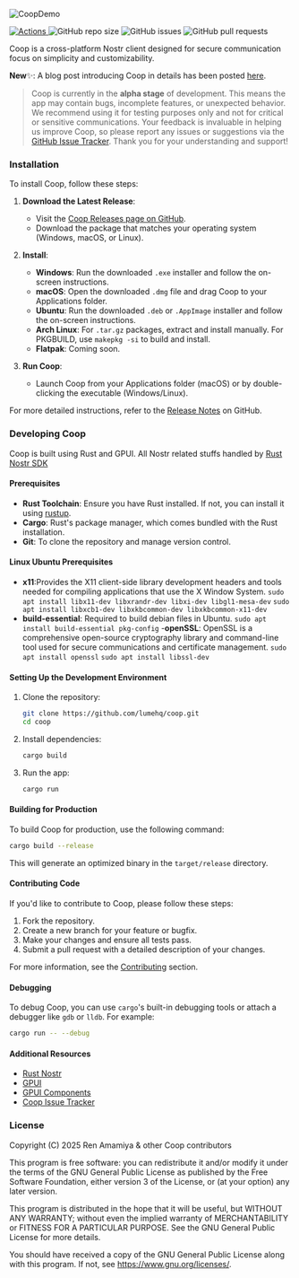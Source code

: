 ![CoopDemo](/docs/coop.jpg)

<p>
    <a href="https://github.com/lumehq/coop/actions/workflows/main.yml">
      <img alt="Actions" src="https://github.com/lumehq/coop/actions/workflows/main.yml/badge.svg">
    </a>
    <img alt="GitHub repo size" src="https://img.shields.io/github/repo-size/lumehq/coop">
    <img alt="GitHub issues" src="https://img.shields.io/github/issues-raw/lumehq/coop">
    <img alt="GitHub pull requests" src="https://img.shields.io/github/issues-pr/lumehq/coop">
</p>

Coop is a cross-platform Nostr client designed for secure communication focus on simplicity and customizability.

**New**✨: A blog post introducing Coop in details has been posted [here](#).

> Coop is currently in the **alpha stage** of development. This means the app may contain bugs, incomplete features, or unexpected behavior. We recommend using it for testing purposes only and not for critical or sensitive communications. Your feedback is invaluable in helping us improve Coop, so please report any issues or suggestions via the [GitHub Issue Tracker](https://github.com/lumehq/coop/issues). Thank you for your understanding and support!

### Installation

To install Coop, follow these steps:

1. **Download the Latest Release**:

   - Visit the [Coop Releases page on GitHub](https://github.com/lumehq/coop/releases).
   - Download the package that matches your operating system (Windows, macOS, or Linux).

2. **Install**:

   - **Windows**: Run the downloaded `.exe` installer and follow the on-screen instructions.
   - **macOS**: Open the downloaded `.dmg` file and drag Coop to your Applications folder.
   - **Ubuntu**: Run the downloaded `.deb` or `.AppImage` installer and follow the on-screen instructions.
   - **Arch Linux**: For `.tar.gz` packages, extract and install manually. For PKGBUILD, use `makepkg -si` to build and install.
   - **Flatpak**: Coming soon.

3. **Run Coop**:
   - Launch Coop from your Applications folder (macOS) or by double-clicking the executable (Windows/Linux).

For more detailed instructions, refer to the [Release Notes](#) on GitHub.

### Developing Coop

Coop is built using Rust and GPUI. All Nostr related stuffs handled by [Rust Nostr SDK](https://github.com/rust-nostr/nostr)

#### Prerequisites

- **Rust Toolchain**: Ensure you have Rust installed. If not, you can install it using [rustup](https://rustup.rs/).
- **Cargo**: Rust's package manager, which comes bundled with the Rust installation.
- **Git**: To clone the repository and manage version control.

#### Linux Ubuntu Prerequisites
- **x11**:Provides the X11 client-side library development headers and tools needed for compiling applications that use the X Window System. `sudo apt install libx11-dev libxrandr-dev libxi-dev libgl1-mesa-dev` `sudo apt install libxcb1-dev libxkbcommon-dev libxkbcommon-x11-dev`
- **build-essential**: Required to build debian files in Ubuntu. `sudo apt install build-essential pkg-config`
-**openSSL**: OpenSSL is a comprehensive open-source cryptography library and command-line tool used for secure communications and certificate management. `sudo apt install openssl` `sudo apt install libssl-dev`



#### Setting Up the Development Environment

1. Clone the repository:

   ```bash
   git clone https://github.com/lumehq/coop.git
   cd coop
   ```

2. Install dependencies:

   ```bash
   cargo build
   ```

3. Run the app:
   ```bash
   cargo run
   ```

#### Building for Production

To build Coop for production, use the following command:

```bash
cargo build --release
```

This will generate an optimized binary in the `target/release` directory.

#### Contributing Code

If you'd like to contribute to Coop, please follow these steps:

1. Fork the repository.
2. Create a new branch for your feature or bugfix.
3. Make your changes and ensure all tests pass.
4. Submit a pull request with a detailed description of your changes.

For more information, see the [Contributing](#contributing) section.

#### Debugging

To debug Coop, you can use `cargo`'s built-in debugging tools or attach a debugger like `gdb` or `lldb`. For example:

```bash
cargo run -- --debug
```

#### Additional Resources

- [Rust Nostr](https://github.com/rust-nostr/nostr/)
- [GPUI](https://www.gpui.rs/)
- [GPUI Components](https://github.com/longbridge/gpui-component/)
- [Coop Issue Tracker](https://github.com/lumehq/coop/issues/)

### License

Copyright (C) 2025 Ren Amamiya & other Coop contributors

This program is free software: you can redistribute it and/or modify it under the terms of the GNU General Public License as published by the Free Software Foundation, either version 3 of the License, or (at your option) any later version.

This program is distributed in the hope that it will be useful, but WITHOUT ANY WARRANTY; without even the implied warranty of MERCHANTABILITY or FITNESS FOR A PARTICULAR PURPOSE. See the GNU General Public License for more details.

You should have received a copy of the GNU General Public License along with this program. If not, see https://www.gnu.org/licenses/.
